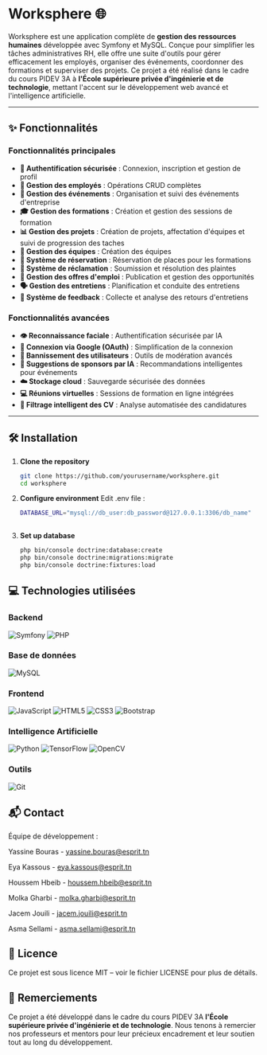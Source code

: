 # Worksphere 🌐

Worksphere est une application complète de **gestion des ressources humaines** développée avec Symfony et MySQL. Conçue pour simplifier les tâches administratives RH, elle offre une suite d'outils pour gérer efficacement les employés, organiser des événements, coordonner des formations et superviser des projets. Ce projet a été réalisé dans le cadre du cours PIDEV 3A à **l'École supérieure privée d'ingénierie et de technologie**, mettant l'accent sur le développement web avancé et l'intelligence artificielle.

---

## ✨ Fonctionnalités  

### Fonctionnalités principales  
- **🔐 Authentification sécurisée** : Connexion, inscription et gestion de profil  
- **👥 Gestion des employés** : Opérations CRUD complètes  
- **📅 Gestion des événements** : Organisation et suivi des événements d'entreprise  
- **🎓 Gestion des formations** : Création et gestion des sessions de formation  
- **📊 Gestion des projets** : Création de projets, affectation d'équipes et suivi de progression des taches 
- **🤝 Gestion des équipes** : Création des équipes 
- **📝 Système de réservation** : Réservation de places pour les formations  
- **📢 Système de réclamation** : Soumission et résolution des plaintes  
- **💼 Gestion des offres d'emploi** : Publication et gestion des opportunités  
- **🗣️ Gestion des entretiens** : Planification et conduite des entretiens  
- **💬 Système de feedback** : Collecte et analyse des retours d'entretiens  

### Fonctionnalités avancées  
- **👁️ Reconnaissance faciale** : Authentification sécurisée par IA  
- **🔑 Connexion via Google (OAuth)** : Simplification de la connexion  
- **🚫 Bannissement des utilisateurs** : Outils de modération avancés  
- **🤖 Suggestions de sponsors par IA** : Recommandations intelligentes pour événements  
- **☁️ Stockage cloud** : Sauvegarde sécurisée des données  
- **💻 Réunions virtuelles** : Sessions de formation en ligne intégrées  
- **📄 Filtrage intelligent des CV** : Analyse automatisée des candidatures 

---

## 🛠️ Installation

1. **Clone the repository**
   ```bash
   git clone https://github.com/yourusername/worksphere.git
   cd worksphere
2. **Configure environment**
   Edit .env file :
   ```bash
   DATABASE_URL="mysql://db_user:db_password@127.0.0.1:3306/db_name"
  
3. **Set up database**
   ```bash
   php bin/console doctrine:database:create
   php bin/console doctrine:migrations:migrate
   php bin/console doctrine:fixtures:load

## 💻 Technologies utilisées

### Backend
![Symfony](https://img.shields.io/badge/Symfony-6.4-000000?style=for-the-badge&logo=symfony)
![PHP](https://img.shields.io/badge/PHP-8.1-777BB4?style=for-the-badge&logo=php)

### Base de données
![MySQL](https://img.shields.io/badge/MySQL-8-4479A1?style=for-the-badge&logo=mysql&logoColor=white)

### Frontend
![JavaScript](https://img.shields.io/badge/JavaScript-ES6-F7DF1E?style=for-the-badge&logo=javascript&logoColor=black)
![HTML5](https://img.shields.io/badge/HTML5-E34F26?style=for-the-badge&logo=html5&logoColor=white)
![CSS3](https://img.shields.io/badge/CSS3-1572B6?style=for-the-badge&logo=css3&logoColor=white)
![Bootstrap](https://img.shields.io/badge/Bootstrap-5-7952B3?style=for-the-badge&logo=bootstrap&logoColor=white)

### Intelligence Artificielle
![Python](https://img.shields.io/badge/Python-3.10-3776AB?style=for-the-badge&logo=python&logoColor=white)
![TensorFlow](https://img.shields.io/badge/TensorFlow-2.10-FF6F00?style=for-the-badge&logo=tensorflow&logoColor=white)
![OpenCV](https://img.shields.io/badge/OpenCV-4.7-5C3EE8?style=for-the-badge&logo=opencv&logoColor=white)

### Outils
![Git](https://img.shields.io/badge/Git-F05032?style=for-the-badge&logo=git&logoColor=white)


## 📬 Contact
Équipe de développement :

Yassine Bouras - yassine.bouras@esprit.tn

Eya Kassous - eya.kassous@esprit.tn

Houssem Hbeib - houssem.hbeib@esprit.tn

Molka Gharbi - molka.gharbi@esprit.tn

Jacem Jouili - jacem.jouili@esprit.tn

Asma Sellami - asma.sellami@esprit.tn

## 📜 Licence
Ce projet est sous licence MIT – voir le fichier LICENSE pour plus de détails.

## 🙏 Remerciements
Ce projet a été développé dans le cadre du cours PIDEV 3A **l'École supérieure privée d'ingénierie et de technologie**. Nous tenons à remercier nos professeurs et mentors pour leur précieux encadrement et leur soutien tout au long du développement.

